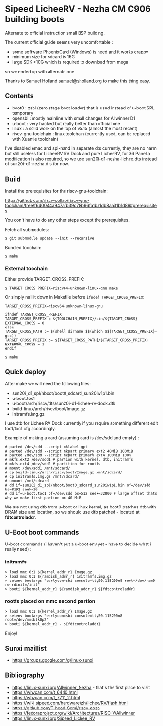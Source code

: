 # Sipeed LicheeRV - Nezha CM C906 building boots

Alternate to official instruction small BSP building.

The current official guide seems very uncomfortable : 

- some software PhoenixCard (Windows) is need and it works crappy
- minimum size for sdcard is 16G
- large SDK >10G which is required to download from mega

so we ended up with alternate one.

Thanks to Samuel Holland <samuel@sholland.org> to make this thing easy.

## Contents

- boot0 : zsbl (zero stage boot loader) that is used instead of u-boot SPL temporary
- opensbi : mostly mainline with small changes for Allwinner D1
- u-boot : very hacked but really better than official one
- linux : a solid work on the top of v5.15 (almost the most recent)
- riscv-gnu-toolchain : linux toolchain (currently used, can be replaced with Xuantie toolchain)

I've disabled emac and spi-nand in separate dts currently, they are no harm but still useless for 
LicheeRV RV Dock and pure LicheeRV, for 86 Panel a modification is also required, so we use
sun20i-d1-nezha-lichee.dts instead of sun20i-d1-nezha.dts for now.

## Build

Install the prerequisites for the riscv-gnu-toolchain:

https://github.com/riscv-collab/riscv-gnu-toolchain/tree/f640044a947afb39c78b96fa1ba1db8aa31b1d89#prerequisites

You don't have to do any other steps except the prerequisites.

Fetch all submodules:

```
$ git submodule update --init --recursive
```

Bundled toochain:
```
$ make
```

### External toochain

Either provide TARGET_CROSS_PREFIX:

```
$ TARGET_CROSS_PREFIX=riscv64-unknown-linux-gnu make
```

Or simply nail it down in Makefile before `ifndef TARGET_CROSS_PREFIX`:

```
TARGET_CROSS_PREFIX=riscv64-unknown-linux-gnu

ifndef TARGET_CROSS_PREFIX
TARGET_CROSS_PREFIX = ${TOOLCHAIN_PREFIX}/bin/${TARGET_CROSS}
EXTERNAL_CROSS = 0
else
TARGET_CROSS_PATH := $(shell dirname $$(which $${TARGET_CROSS_PREFIX}-gcc))
TARGET_CROSS_PREFIX := ${TARGET_CROSS_PATH}/${TARGET_CROSS_PREFIX}
EXTERNAL_CROSS = 1
endif

$ make
```

## Quick deploy

After make we will need the following files:

- sun20i_d1_spl/nboot/boot0_sdcard_sun20iw1p1.bin
- u-boot.toc1
- u-boot/arch/riscv/dts/sun20i-d1-lichee-rv-dock.dtb
- build-linux/arch/riscv/boot/Image.gz
- initramfs.img.gz

I use dtb for Lichee RV Dock currently if you require something different edit toc1/toc1.cfg accordingly.

Example of making a card (assuming card is /dev/sdd and empty) :

```
# parted /dev/sdd --script mklabel gpt
# parted /dev/sdd --script mkpart primary ext2 40MiB 100MiB
# parted /dev/sdd --script mkpart primary ext4 100MiB 100%
# mkfs.ext2 /dev/sdd1 # partion with kernel, dtb, initramfs
# mkfs.ext4 /dev/sdd2 # partition for rootfs 
# mount /dev/sdd1 /mnt/sdcard/
# cp build-linux/arch/riscv/boot/Image.gz /mnt/sdcard/
# cp initramfs.img.gz /mnt/sdcard/
# umount /mnt/sdcard
# dd if=sun20i_d1_spl/nboot/boot0_sdcard_sun20iw1p1.bin of=/dev/sdd bs=8192 seek=16
# dd if=u-boot.toc1 of=/dev/sdd bs=512 seek=32800 # large offset thats why we make first partion on 40 MiB
```

We are not using dtb from u-boot or linux kernel, as boot0 patches dtb with DRAM size and location, so we should use dtb patched - located at **fdtcontroladdr**.

## U-Boot boot commands

U-boot commands (i haven't put a u-boot env yet - have to decide what i really need) : 

### initramfs

```
> load mmc 0:1 ${kernel_addr_r} Image.gz
> load mmc 0:1 ${ramdisk_addr_r} initramfs.img.gz
> setenv bootargs "earlycon=sbi console=ttyS0,115200n8 root=/dev/ram0 rw rdinit=/init"
> booti ${kernel_addr_r} ${ramdisk_addr_r} ${fdtcontroladdr}
```

### rootfs placed on mmc second partion

```
> load mmc 0:1 ${kernel_addr_r} Image.gz
> setenv bootargs "earlycon=sbi console=ttyS0,115200n8 root=/dev/mmcblk0p2"
> booti ${kernel_addr_r} - ${fdtcontroladdr}
```

Enjoy!

## Sunxi maillist

- https://groups.google.com/g/linux-sunxi

## Bibliography

- https://linux-sunxi.org/Allwinner_Nezha - that's the first place to visit
- https://whycan.com/t_6440.html
- https://whycan.com/t_7711_2.html
- https://wiki.sipeed.com/hardware/zh/lichee/RV/flash.html
- https://github.com/T-head-Semi/riscv-aosp
- https://fedoraproject.org/wiki/Architectures/RISC-V/Allwinner
- https://linux-sunxi.org/Sipeed_Lichee_RV
